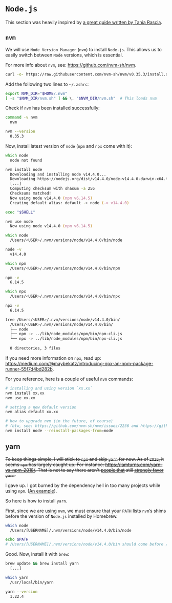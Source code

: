 # `Node.js`

This section was heavily inspired by [a great guide written by Tania Rascia](https://www.taniarascia.com/setting-up-a-brand-new-mac-for-development/).

## `nvm`

We will use `Node Version Manager` (`nvm`) to install `Node.js`. This allows us to easily switch between `Node` versions, which is essential. 

For more info about `nvm`, see: https://github.com/nvm-sh/nvm.

```zsh
curl -o- https://raw.githubusercontent.com/nvm-sh/nvm/v0.35.3/install.sh | bash
```

Add the following two lines to `~/.zshrc`:

```zsh
export NVM_DIR="$HOME/.nvm"
[ -s "$NVM_DIR/nvm.sh" ] && \. "$NVM_DIR/nvm.sh"  # This loads nvm
```

Check if `nvm` has been installed successfully:

```zsh
command -v nvm
  nvm

nvm --version
  0.35.3
```

Now, install latest version of `node` (`npm` and `npx` come with it):

```zsh
which node
  node not found

nvm install node
  Downloading and installing node v14.4.0...
  Downloading https://nodejs.org/dist/v14.4.0/node-v14.4.0-darwin-x64.tar.xz...
  [...]
  Computing checksum with shasum -a 256
  Checksums matched!
  Now using node v14.4.0 (npm v6.14.5)
  Creating default alias: default -> node (-> v14.4.0)  

exec "$SHELL"

nvm use node
  Now using node v14.4.0 (npm v6.14.5)

which node
  /Users/<USER>/.nvm/versions/node/v14.4.0/bin/node

node -v
  v14.4.0

which npm
  /Users/<USER>/.nvm/versions/node/v14.4.0/bin/npm

npm -v
  6.14.5

which npx
  /Users/<USER>/.nvm/versions/node/v14.4.0/bin/npx

npx -v
  6.14.5

tree /Users/<USER>/.nvm/versions/node/v14.4.0/bin/
  /Users/<USER>/.nvm/versions/node/v14.4.0/bin/
  ├── node
  ├── npm -> ../lib/node_modules/npm/bin/npm-cli.js
  └── npx -> ../lib/node_modules/npm/bin/npx-cli.js
  
  0 directories, 3 files
```

If you need more information on `npx`, read up: https://medium.com/@maybekatz/introducing-npx-an-npm-package-runner-55f7d4bd282b.

For you reference, here is a couple of useful `nvm` commands:

```zsh
# installing and using version `xx.xx`
nvm install xx.xx
nvm use xx.xx

# setting a new default version
nvm alias default xx.xx

# how to upgrade nvm (in the future, of course)
# (btw, see: https://github.com/nvm-sh/nvm/issues/2236 and https://github.com/nvm-sh/nvm/issues/1091)
nvm install node --reinstall-packages-from=node
```

## yarn

<del>To keep things simple, I will stick to `npm` and skip `yarn` for now. As of `2020`, it seems `npm` has largely caught up. For instance: https://iamturns.com/yarn-vs-npm-2018/. That is not to say there aren't [people that](https://dev.to/shelob9/why-i-use-yarn-not-npm-dkk) still [strongly favor](https://spin.atomicobject.com/2020/03/15/why-yarn-2020/) `yarn`.</del> 

I gave up. I got burned by the dependency hell in too many projects while using `npm`. ([An example](https://github.com/Chronoblog/gatsby-theme-chronoblog/issues/54)).

So here is how to install `yarn`.

First, since we are using `nvm`, we must ensure that your `PATH` lists `nvm`’s shims before the version of `Node.js` installed by Homebrew.

```sh
which node
  /Users/[USERNAME]/.nvm/versions/node/v14.4.0/bin/node

echo $PATH
# /Users/[USERNAME]/.nvm/versions/node/v14.4.0/bin should come before /usr/local/bin
```

Good. Now, install it with `brew`:

```sh
brew update && brew install yarn
  [...]

which yarn
  /usr/local/bin/yarn

yarn --version
  1.22.4
```

